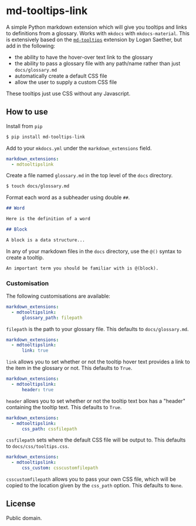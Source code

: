 # md-tooltips-link

A simple Python markdown extension which will give you tooltips and links to definitions from a glossary. Works with `mkdocs` with `mkdocs-material`. This is extensively based on the [`md-tooltips`](https://github.com/lsaether/md-tooltips) extension by Logan Saether, but add in the following:

 * the ability to have the hover-over text link to the glossary
 * the ability to pass a glossary file with any path/name rather than just `docs/glossary.md`
 * automatically create a default CSS file
 * allow the user to supply a custom CSS file

These tooltips just use CSS without any Javascript.

## How to use

Install from `pip`

```bash
$ pip install md-tooltips-link
```

Add to your `mkdocs.yml` under the `markdown_extensions` field.

```yaml
markdown_extensions:
  - mdtooltipslink
```

Create a file named `glossary.md` in the top level of the `docs` directory.

```bash
$ touch docs/glossary.md
```

Format each word as a subheader using double `##`.

```md
## Word

Here is the definition of a word

## Block

A block is a data structure...
```

In any of your markdown files in the `docs` directory, use the `@()` syntax to create a tooltip.

```md
An important term you should be familiar with is @(block).
```

### Customisation

The following customisations are available:

```yaml
markdown_extensions:
  - mdtooltipslink:
      glossary_path: filepath
```

`filepath` is the path to your glossary file. This defaults to `docs/glossary.md`.

```yaml
markdown_extensions:
  - mdtooltipslink:
      link: true
```

`link` allows you to set whether or not the tooltip hover text provides a link to the item in the glossary or not. This defaults to `True`.

```yaml
markdown_extensions:
  - mdtooltipslink:
      header: true
```

`header` allows you to set whether or not the tooltip text box has a "header" containing the tooltip text. This defaults to `True`.

```yaml
markdown_extensions:
  - mdtooltipslink:
      css_path: cssfilepath
```

`cssfilepath` sets where the default CSS file will be output to. This defaults to `docs/css/tooltips.css`.

```yaml
markdown_extensions:
  - mdtooltipslink:
      css_custom: csscustomfilepath
```

`csscustomfilepath` allows you to pass your own CSS file, which will be copied to the location given by the `css_path` option. This defaults to `None`.

## License

Public domain.
